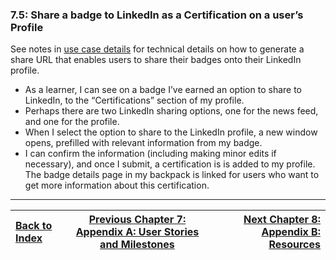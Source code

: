 ### 7.5: Share a badge to LinkedIn as a Certification on a user’s Profile

See notes in [use case details](#sharing-to-linkedin-as-a-certification-on-the-profile) for technical details on how to generate a share URL that enables users to share their badges onto their LinkedIn profile.

*   As a learner, I can see on a badge I’ve earned an option to share to LinkedIn, to the “Certifications” section of my profile.
*   Perhaps there are two LinkedIn sharing options, one for the news feed, and one for the profile.
*   When I select the option to share to the LinkedIn profile, a new window opens, prefilled with relevant information from my badge.
*   I can confirm the information (including making minor edits if necessary), and once I submit, a certification is is added to my profile. The badge details page in my backpack is linked for users who want to get more information about this certification.

---

| [Back to Index](ob3-edubadges/README.md)   | [Previous Chapter 7: Appendix A: User Stories and Milestones](ob3-edubadges/70-appendix-a-user-stories-and-milestones.md)    | [Next Chapter 8: Appendix B: Resources](ob3-edubadges/80-appendix-b-resources.md) |
| :--- | :---: | ---: |
